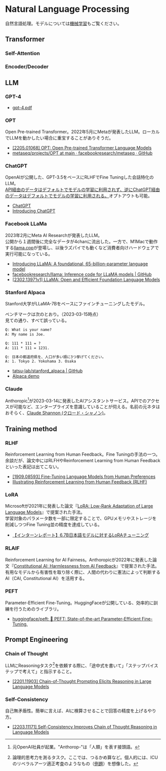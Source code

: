 # Natural Language Processing

自然言語処理。モデルについては[機械学習](../machine-learning/README.qmd)もご覧ください。

## Transformer

### Self-Attention

### Encoder/Decoder

## LLM

### GPT-4

- [gpt\-4\.pdf](https://cdn.openai.com/papers/gpt-4.pdf)

### OPT

Open Pre-trained Transformer。2022年5月にMetaが発表したLLM。ローカルでLLMを動かしたい場合に重宝することがありそうだ。

- [\[2205.01068\] OPT: Open Pre-trained Transformer Language Models](https://arxiv.org/abs/2205.01068)
- [metaseq/projects/OPT at main · facebookresearch/metaseq · GitHub](https://github.com/facebookresearch/metaseq/tree/main/projects/OPT)

### ChatGPT

OpenAIが公開した、GPT-3.5をベースにRLHFでFine Tuningした会話特化のLLM。  
[API経由のデータはデフォルトでモデルの学習に利用されず、逆にChatGPT経由のデータはデフォルトでモデルの学習に利用される。](https://help.openai.com/en/articles/5722486-how-your-data-is-used-to-improve-model-performance)オプトアウトも可能。

- [ChatGPT](https://chat.openai.com/chat)
- [Introducing ChatGPT](https://openai.com/blog/chatgpt)

### Facebook LLaMa

2023年2月にMeta AI Researchが発表したLLM。  
公開から１週間後に完全なデータが4chanに流出した。一方で、M1Macで動作する[llama.cpp](https://github.com/ggerganov/llama.cpp)が登場し、以後ラズパイでも動くなど消費者向けハードウェアで実行可能になっている。

- [Introducing LLaMA: A foundational, 65\-billion\-parameter language model](https://ai.facebook.com/blog/large-language-model-llama-meta-ai/)
- [facebookresearch/llama: Inference code for LLaMA models | GitHub](https://github.com/facebookresearch/llama)
- [\[2302.13971v1\] LLaMA: Open and Efficient Foundation Language Models](https://arxiv.org/abs/2302.13971v1)

### Stanford Alpaca

Stanford大学がLLaMA-7Bをベースにファインチューニングしたモデル。

ベンチマークは次のとおり。（2023-03-15時点）  
見ての通り、すべて誤っている。

```txt
Q: What is your name?
A: My name is Joe.

Q: 111 * 111 = ?
A: 111 * 111 = 1231.

Q: 日本の都道府県を、人口が多い順に3つ挙げてください。
A: 1. Tokyo 2. Yokohama 3. Osaka
```

- [tatsu-lab/stanford_alpaca | GitHub](https://github.com/tatsu-lab/stanford_alpaca)
- [Alpaca demo](https://crfm.stanford.edu/alpaca/)

### Claude

Anthoropic[^Anthoropic]が2023-03-14に発表したAIアシスタントサービス。APIでのアクセスが可能など、エンタープライズを意識していることが伺える。名前の元ネタはおそらく、[Claude Shannon (クロード・シャノン)](https://ja.wikipedia.org/wiki/%E3%82%AF%E3%83%AD%E3%83%BC%E3%83%89%E3%83%BB%E3%82%B7%E3%83%A3%E3%83%8E%E3%83%B3)。

[^Anthoropic]: 元OpenAI社員が起業。"Anthorop-"は「人類」を表す接頭語。

## Training method

### RLHF

Reinforcement Learning from Human Feedback。Fine Tuningの手法の一つ。  
余談だが、論文中にはRLFHやReinforcement Learning from Human Feedbackといった表記は出てこない。

- [\[1909.08593\] Fine-Tuning Language Models from Human Preferences](https://arxiv.org/abs/1909.08593)
- [Illustrating Reinforcement Learning from Human Feedback (RLHF)](https://huggingface.co/blog/rlhf)

### LoRA

Microsoftが2021年に発表した論文『[LoRA: Low-Rank Adaptation of Large Language Models](https://arxiv.org/abs/2106.09685)』で提案された手法。  
学習対象のパラメータ数を一部に限定することで、GPUメモリやストレージを削減しつつFine Tuning並の精度を達成している。

- [【インターンレポート】6.7B日本語モデルに対するLoRAチューニング](https://engineering.linecorp.com/ja/blog/lora-tuning-for-japanese-model)

### RLAIF

Reinforcement Learning for AI Fairness。Anthoropicが2022年に発表した論文『[Constitutional AI: Harmlessness from AI Feedback](https://arxiv.org/abs/2212.08073)』で提案された手法。有用なモデルから有害性を取り除く際に、人間の代わりに憲法によって判断するAI（CAI, Constitutional AI）を活用する。

### PEFT

Parameter-Efficient Fine-Tuning。HuggingFaceが公開している、効率的に訓練を行うためのライブラリ。

- [huggingface/peft: 🤗 PEFT: State-of-the-art Parameter-Efficient Fine-Tuning.](https://github.com/huggingface/peft)

## Prompt Engineering

### Chain of Thought

LLMにReasoningタスク[^reasoning]を依頼する際に、「途中式を書いて」「ステップバイステップで考えて」と指示すること。
[^reasoning]: 論理的思考力を測るタスク。ここでは、つるかめ算など。個人的には、ICUのリベラルアーツ適正考査のようなもの（[例題](https://icu.bucho.net/icu/pastexams/SAT80.pdf)）を想像した。

- [\[2201.11903\] Chain-of-Thought Prompting Elicits Reasoning in Large Language Models](https://arxiv.org/abs/2201.11903)

### Self-Consistency

自己無矛盾性。簡単に言えば、AIに検算させることで回答の精度を上げるやり方。  

- [\[2203.11171\] Self-Consistency Improves Chain of Thought Reasoning in Language Models](https://arxiv.org/abs/2203.11171)

